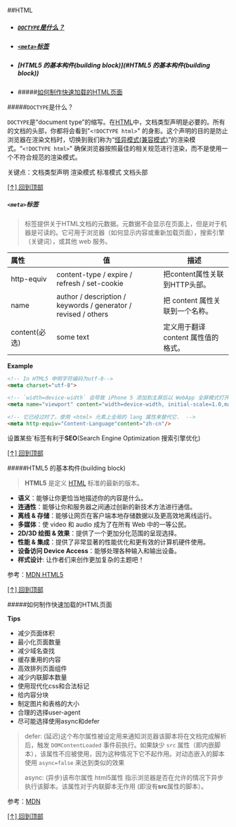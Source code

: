 ##HTML

* ##### [`DOCTYPE`是什么？](#`DOCTYPE`是什么？)

* ##### [`<meta>`标签](#`<meta>`标签)

* ##### [HTML5 的基本构件(building block)](#HTML5 的基本构件(building block))

* #####[如何制作快速加载的HTML页面](#如何制作快速加载的HTML页面)

#####`DOCTYPE`是什么？

`DOCTYPE`是“document type”的缩写。在[HTML](https://developer.mozilla.org/en-US/docs/Glossary/HTML)中，文档类型声明是必要的。所有的文档的头部，你都将会看到"`<!DOCTYPE html>`" 的身影。这个声明的目的是防止浏览器在渲染文档时，切换到我们称为“[怪异模式(兼容模式)](https://developer.mozilla.org/zh-CN/docs/Web/HTML/Quirks_Mode_and_Standards_Mode)”的渲染模式。“`<!DOCTYPE html>`" 确保浏览器按照最佳的相关规范进行渲染，而不是使用一个不符合规范的渲染模式。

关键点：文档类型声明 渲染模式 标准模式 文档头部

[[↑] 回到顶部](#HTML)



##### `<meta>`标签

> 标签提供关于HTML文档的元数据。元数据不会显示在页面上，但是对于机器是可读的。它可用于浏览器（如何显示内容或重新加载页面），搜索引擎（关键词），或其他 web 服务。



| **属性**      | **值**                                                       | **描述**                            |
| :------------ | ------------------------------------------------------------ | ----------------------------------- |
| http-equiv    | content-type / expire / refresh / set-cookie                 | 把content属性关联到HTTP头部。       |
| name          | author / description / keywords / generator / revised / others | 把 content 属性关联到一个名称。     |
| content(必选) | some text                                                    | 定义用于翻译 content 属性值的格式。 |



**Example**

```html
<!-- In HTML5 申明字符编码为utf-8-->
<meta charset="utf-8">

<!-- `width=device-width` 会导致 iPhone 5 添加到主屏后以 WebApp 全屏模式打开页面时出现黑边  -->
<meta name="viewport" content="width=device-width, initial-scale=1.0,maximum-scale=1.0, user-scalable=no"/>

<!-- 它已经过时了。使用 <html> 元素上全局的 lang 属性来替代它.  -->
<meta http-equiv="Content-Language"content="zh-cn"/> 
```



设置某些<meta>`标签有利于**SEO**(Search Engine Optimization 搜索引擎优化)

[[↑] 回到顶部](#html)



#####HTML5 的基本构件(building block)



>  **HTML5** 是定义 [HTML](https://developer.mozilla.org/zh-CN/docs/HTML) 标准的最新的版本。



* **语义**：能够让你更恰当地描述你的内容是什么。
* **连通性**：能够让你和服务器之间通过创新的新技术方法进行通信。
* **离线 & 存储**：能够让网页在客户端本地存储数据以及更高效地离线运行。
* **多媒体**：使 video 和 audio 成为了在所有 Web 中的一等公民。
* **2D/3D 绘图 & 效果**：提供了一个更加分化范围的呈现选择。
* **性能 & 集成**：提供了非常显著的性能优化和更有效的计算机硬件使用。
* **设备访问 Device Access**：能够处理各种输入和输出设备。
* **样式设计**: 让作者们来创作更加复杂的主题吧！

参考：[MDN HTML5](https://developer.mozilla.org/zh-CN/docs/Web/Guide/HTML/HTML5)

[[↑] 回到顶部](#html)



#####如何制作快速加载的HTML页面

**Tips**

* 减少页面体积
* 最小化页面数量
* 减少域名查找
* 缓存重用的内容
* 高效排列页面组件
* 减少内联脚本数量
* 使用现代化css和合法标记
* 给内容分块
* 制定图片和表格的大小
* 合理的选择user-agent
* 尽可能选择使用async和defer



>defer: (延迟)这个布尔属性被设定用来通知浏览器该脚本将在文档完成解析后，触发 `DOMContentLoaded` 事件前执行。如果缺少 `src` 属性（即内嵌脚本），该属性不应被使用，因为这种情况下它不起作用。对动态嵌入的脚本使用 `async=false` 来达到类似的效果
>
>async: (异步)该布尔属性 html5属性 指示浏览器是否在允许的情况下异步执行该脚本。该属性对于内联脚本无作用 (即没有**src**属性的脚本）。

参考：[MDN](https://developer.mozilla.org/zh-CN/docs/Web/Guide/HTML/Tips_for_authoring_fast-loading_HTML_pages#Choose_your_user_agent_requirements_wisely)

[[↑] 回到顶部](#html)